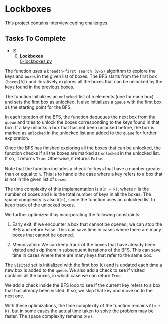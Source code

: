# Lockboxes

This project contains interview coding challenges.

## Tasks To Complete

+ [x] 0. **Lockboxes**<br/>[0-lockboxes.py](0-lockboxes.py) 

<!-- Explanation -->
The function uses a `breadth-first search (BFS)` algorithm to explore the keys and `boxes` in the given list of boxes. The BFS starts from the first box `(boxes[0])` and iteratively explores all the boxes that can be unlocked by the keys found in the previous boxes.

The function initializes an `unlocked `list of n elements (one for each box) and sets the first box as unlocked. It also initializes a `queue` with the first box as the starting point for the BFS.

In each iteration of the BFS, the function dequeues the next box from the `queue` and tries to unlock the boxes corresponding to the keys found in that box. If a key unlocks a box that has not been unlocked before, the box is marked as `unlocked` in the unlocked list and added to the `queue` for further exploration.

Once the BFS has finished exploring all the boxes that can be unlocked, the function checks if all the boxes are marked as `unlocked` in the unlocked list. If so, it returns `True`. Otherwise, it returns `False`.

Note that the function includes a check for keys that have a number greater than or equal to `n`. This is to handle the case where a key refers to a box that is not in the given list of `boxes`.

The time complexity of this implementation is `O(n + k)`, where `n` is the number of boxes and k is the total number of keys in all the boxes. The space complexity is also `O(n)`, since the function uses an unlocked list to keep track of the unlocked boxes.

We further optimized it by incorporating the following constraints:

1. Early exit: If we encounter a box that cannot be opened, we can stop the BFS and return False. This can save time in cases where there are many boxes that cannot be opened.

2. Memoization: We can keep track of the boxes that have already been visited and skip them in subsequent iterations of the BFS. This can save time in cases where there are many keys that refer to the same box.

The `visited` set is initialized with the first box (`0`) and is updated each time a new box is added to the `queue`. We also add a check to see if visited contains all the boxes, in which case we can return `True`.

We add a check inside the BFS loop to see if the current key refers to a box that has already been visited. If so, we skip that key and move on to the next one.

With these optimizations, the time complexity of the function remains `O(n + k)`, but in some cases the actual time taken to solve the problem may be faster. The space complexity remains `O(n)`.